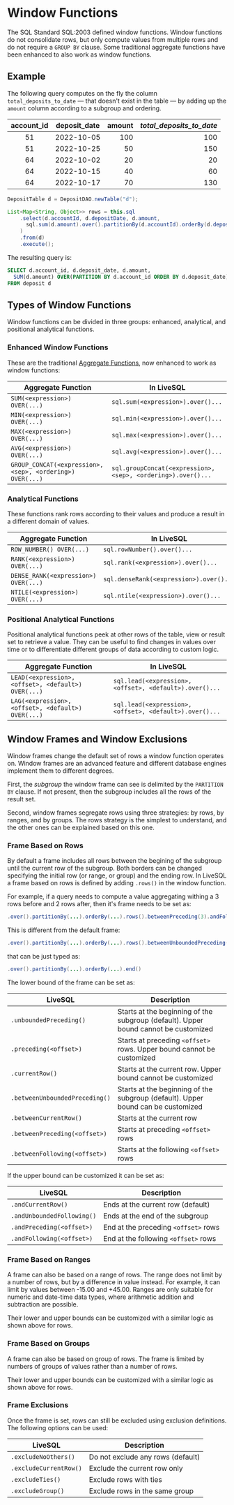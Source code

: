# Window Functions

The SQL Standard SQL:2003 defined window functions. Window functions do not consolidate rows, but only compute
values from multiple rows and do not require a `GROUP BY` clause. Some traditional aggregate functions have 
been enhanced to also work as window functions.



## Example

The following query computes on the fly the column `total_deposits_to_date` &mdash; that doesn't exist in the table &mdash;
by adding up the `amount` column according to a subgroup and ordering.

| account_id | deposit_date | amount | *total_deposits_to_date* |
| :--: | :--: | --: | --: |
| 51 | 2022-10-05 | 100 | 100 |
| 51 | 2022-10-25 | 50 | 150 |
| 64 | 2022-10-02 | 20 | 20 |
| 64 | 2022-10-15 | 40 | 60 |
| 64 | 2022-10-17 | 70 | 130 |


```java
DepositTable d = DepositDAO.newTable("d");

List<Map<String, Object>> rows = this.sql
    .select(d.accountId, d.depositDate, d.amount,
      sql.sum(d.amount).over().partitionBy(d.accountId).orderBy(d.depositDate.asc()).end().as("total_deposits_to_date")
    )
    .from(d) 
    .execute();
```

The resulting query is:

```sql
SELECT d.account_id, d.deposit_date, d.amount,
  SUM(d.amount) OVER(PARTITION BY d.account_id ORDER BY d.deposit_date) AS total_deposits_to_date
FROM deposit d
```


## Types of Window Functions

Window functions can be divided in three groups: enhanced, analytical, and positional analytical functions.


### Enhanced Window Functions

These are the traditional [Aggregate Functions](./aggregate-functions.md), now enhanced to work as window functions:

| Aggregate Function | In LiveSQL |
| -- | -- |
| `SUM(<expression>) OVER(...)` | `sql.sum(<expression>).over()...` |
| `MIN(<expression>) OVER(...)` | `sql.min(<expression>).over()...` |
| `MAX(<expression>) OVER(...)` | `sql.max(<expression>).over()...` |
| `AVG(<expression>) OVER(...)` | `sql.avg(<expression>).over()...` |
| `GROUP_CONCAT(<expression>, <sep>, <ordering>) OVER(...)` | `sql.groupConcat(<expression>, <sep>, <ordering>).over()...` |


### Analytical Functions

These functions rank rows according to their values and produce a result in a different domain of values.

| Aggregate Function | In LiveSQL |
| -- | -- |
| `ROW_NUMBER() OVER(...)` | `sql.rowNumber().over()...` |
| `RANK(<expression>) OVER(...)` | `sql.rank(<expression>).over()...` |
| `DENSE_RANK(<expression>) OVER(...)` | `sql.denseRank(<expression>).over()...` |
| `NTILE(<expression>) OVER(...)` | `sql.ntile(<expression>).over()...` |


### Positional Analytical Functions

Positional analytical functions peek at other rows of the table, view or result set to retrieve a value. They
can be useful to find changes in values over time or to differentiate different groups of data according to custom
logic.

| Aggregate Function | In LiveSQL |
| -- | -- |
| `LEAD(<expression>, <offset>, <default>) OVER(...)` | `sql.lead(<expression>, <offset>, <default>).over()...` |
| `LAG(<expression>, <offset>, <default>) OVER(...)` | `sql.lead(<expression>, <offset>, <default>).over()...` |


## Window Frames and Window Exclusions

Window frames change the default set of rows a window function operates on. Window frames are an advanced feature
and different database engines implement them to different degrees.

First, the *subgroup* the window frame can see is delimited by the `PARTITION BY` clause. If not present, then the
subgroup includes all the rows of the result set.

Second, window frames segregate rows using three strategies: by rows, by ranges, and by groups. The rows strategy
is the simplest to understand, and the other ones can be explained based on this one.

### Frame Based on Rows

By default a frame includes all rows between the begining of the subgroup until the current row of the subgroup. Both
borders can be changed specifying the initial row (or range, or group) and the ending row. In LiveSQL a frame based 
on rows is defined by adding `.rows()` in the window function.

For example, if a query needs to compute a value aggregating withing a 3 rows before and 2 rows after, then it's frame 
needs to be set as:

```java
.over().partitionBy(...).orderBy(...).rows().betweenPreceding(3).andFollowing(2).end()
```

This is different from the default frame:

```java
.over().partitionBy(...).orderBy(...).rows().betweenUnboundedPreceding().andCurrentRow().end()
```

that can be just typed as:

```java
.over().partitionBy(...).orderBy(...).end()
```

The lower bound of the frame can be set as:

| LiveSQL | Description |
| -- | -- |
| `.unboundedPreceding()` | Starts at the beginning of the subgroup (default). Upper bound cannot be customized |
| `.preceding(<offset>)` | Starts at preceding `<offset>` rows. Upper bound cannot be customized |
| `.currentRow()` | Starts at the current row. Upper bound cannot be customized |
| `.betweenUnboundedPreceding()` | Starts at the beginning of the subgroup (default). Upper bound can be customized |
| `.betweenCurrentRow()` | Starts at the current row |
| `.betweenPreceding(<offset>)` | Starts at preceding `<offset>` rows |
| `.betweenFollowing(<offset>)` | Starts at the following `<offset>` rows |

If the upper bound can be customized it can be set as:

| LiveSQL | Description |
| -- | -- |
| `.andCurrentRow()` | Ends at the current row (default) |
| `.andUnboundedFollowing()` | Ends at the end of the subgroup |
| `.andPreceding(<offset>)` | End at the preceding `<offset>` rows |
| `.andFollowing(<offset>)` | End at the following `<offset>` rows |


### Frame Based on Ranges

A frame can also be based on a range of rows. The range does not limit by a number of rows, but by a difference in value
instead. For example, it can limit by values between -15.00 and +45.00. Ranges are only suitable for numeric and date-time 
data types, where arithmetic addition and subtraction are possible.

Their lower and upper bounds can be customized with a similar logic as shown above for rows.


### Frame Based on Groups

A frame can also be based on group of rows. The frame is limited by numbers of groups of values rather than a number of rows.

Their lower and upper bounds can be customized with a similar logic as shown above for rows.


### Frame Exclusions

Once the frame is set, rows can still be excluded using exclusion definitions. The following options can be used:

| LiveSQL | Description |
| -- | -- |
| `.excludeNoOthers()` | Do not exclude any rows (default) |
| `.excludeCurrentRow()` | Exclude the current row only |
| `.excludeTies()` | Exclude rows with ties |
| `.excludeGroup()` | Exclude rows in the same group |









